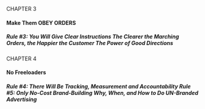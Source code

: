 CHAPTER 3

#### Make Them OBEY ORDERS

##### Rule #3: You Will Give Clear Instructions The Clearer the Marching Orders, the Happier the Customer The Power of Good Directions

CHAPTER 4

#### No Freeloaders

##### Rule #4: There Will Be Tracking, Measurement and Accountability Rule #5: Only No-Cost Brand-Building Why, When, and How to Do UN-Branded Advertising